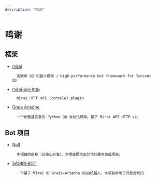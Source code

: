 ```yaml
---
description: "鸣谢"
---
```


# 鸣谢

## 框架

* [mirai](https://github.com/mamoe/mirai)

        高效率 QQ 机器人框架 / High-performance bot framework for Tencent QQ

* [mirai-api-http](https://github.com/project-mirai/mirai-api-http)

        Mirai HTTP API (console) plugin

* [Graia Ariadne](https://github.com/GraiaProject/Ariadne)

        一个优雅且完备的 Python QQ 自动化框架。基于 Mirai API HTTP v2。

## Bot 项目

* [Null](https://github.com/ProjectNu11/Project-Null)

        本项目的前身（已停止开发），本项目极大部分代码重写自此项目。

* [SAGIRI-BOT](https://github.com/SAGIRI-kawaii/sagiri-bot)

        一个基于 Mirai 和 Graia-Ariadne 的QQ机器人，本项目参考了其部分代码
